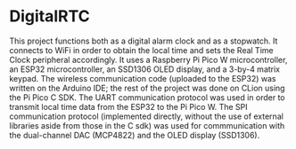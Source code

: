 # DigitalRTC
This project functions both as a digital alarm clock and as a stopwatch. It connects to WiFi in order to obtain the local time and sets the Real Time Clock peripheral accordingly. It uses a Raspberry Pi Pico W microcontroller, an ESP32 microcontroller, an SSD1306 OLED display, and a 3-by-4 matrix keypad. The wireless communication code (uploaded to the ESP32) was written on the Arduino IDE; the rest of the project was done on CLion using the Pi Pico C SDK. The UART communication protocol was used in order to transmit local time data from the ESP32 to the Pi Pico W. The SPI communication protocol (implemented directly, without the use of external libraries aside from those in the C sdk) was used for commmunication with the dual-channel DAC (MCP4822) and the OLED display (SSD1306).
